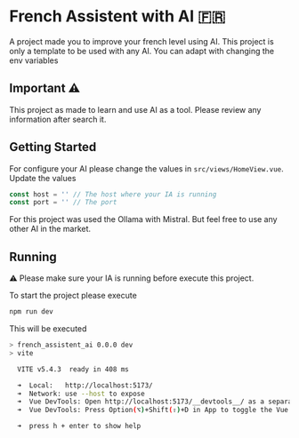 # French Assistent with AI 🇫🇷

A project made you to improve your french level using AI.
This project is only a template to be used with any AI. You can adapt with changing the env variables

## Important ⚠️

This project as made to learn and use AI as a tool. Please review any information after search it.

## Getting Started

For configure your AI please change the values in `src/views/HomeView.vue`. Update the values

```js
const host = '' // The host where your IA is running
const port = '' // The port
```

For this project was used the Ollama with Mistral. But feel free to use any other AI in the market.

## Running

⚠️ Please make sure your IA is running before execute this project.

To start the project please execute

```sh
npm run dev
```

This will be executed

```sh
> french_assistent_ai 0.0.0 dev
> vite

  VITE v5.4.3  ready in 408 ms

  ➜  Local:   http://localhost:5173/
  ➜  Network: use --host to expose
  ➜  Vue DevTools: Open http://localhost:5173/__devtools__/ as a separate window
  ➜  Vue DevTools: Press Option(⌥)+Shift(⇧)+D in App to toggle the Vue DevTools

  ➜  press h + enter to show help
```
